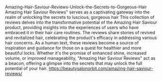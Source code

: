 Amazing-Hair-Saviour-Reviews-Unlock-the-Secrets-to-Gorgeous-Hair
Amazing Hair Saviour Reviews" serves as a captivating gateway into the realm of unlocking the secrets to luscious, gorgeous hair
This collection of reviews delves into the transformative potential of the Amazing Hair Saviour product, providing insights into the experiences of users who have embraced it in their hair care routines. The reviews share stories of revived and revitalized hair, celebrating the product's efficacy in addressing various hair concerns. As a human text, these reviews become a source of inspiration and guidance for those on a quest for healthier and more beautiful locks. Whether it's the promise of enhanced shine, increased volume, or improved manageability, "Amazing Hair Saviour Reviews" act as a beacon, offering a glimpse into the secrets that may unlock the full potential of your hair.
https://beautysalonorbit.com/amazing-hair-saviour-reviews/
